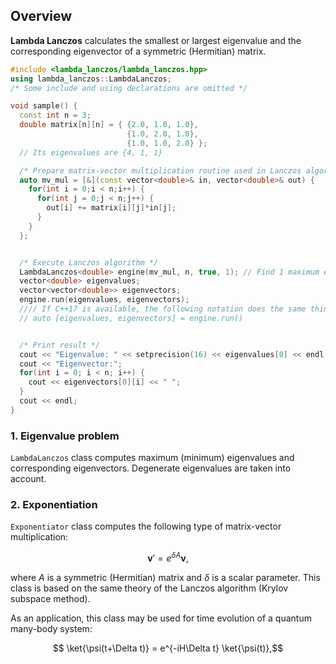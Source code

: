 

## Overview

**Lambda Lanczos** calculates the smallest or largest eigenvalue and
the corresponding eigenvector of a symmetric (Hermitian) matrix.


```c++
#include <lambda_lanczos/lambda_lanczos.hpp>
using lambda_lanczos::LambdaLanczos;
/* Some include and using declarations are omitted */

void sample() {
  const int n = 3;
  double matrix[n][n] = { {2.0, 1.0, 1.0},
                          {1.0, 2.0, 1.0},
                          {1.0, 1.0, 2.0} };
  // Its eigenvalues are {4, 1, 1}

  /* Prepare matrix-vector multiplication routine used in Lanczos algorithm */
  auto mv_mul = [&](const vector<double>& in, vector<double>& out) {
    for(int i = 0;i < n;i++) {
      for(int j = 0;j < n;j++) {
        out[i] += matrix[i][j]*in[j];
      }
    }
  };


  /* Execute Lanczos algorithm */
  LambdaLanczos<double> engine(mv_mul, n, true, 1); // Find 1 maximum eigenvalue
  vector<double> eigenvalues;
  vector<vector<double>> eigenvectors;
  engine.run(eigenvalues, eigenvectors);
  //// If C++17 is available, the following notation does the same thing:
  // auto [eigenvalues, eigenvectors] = engine.run()


  /* Print result */
  cout << "Eigenvalue: " << setprecision(16) << eigenvalues[0] << endl;
  cout << "Eigenvector:";
  for(int i = 0; i < n; i++) {
    cout << eigenvectors[0][i] << " ";
  }
  cout << endl;
}
```



### 1. Eigenvalue problem
`LambdaLanczos` class computes maximum (minimum) eigenvalues and
corresponding eigenvectors. Degenerate eigenvalues are taken into account.


### 2. Exponentiation
`Exponentiator` class computes the following type of matrix-vector multiplication:

$$\boldsymbol{v}'=e^{\delta A} \boldsymbol{v},$$

where $A$ is a symmetric (Hermitian) matrix and $\delta$ is a scalar parameter.
This class is based on the same theory of the Lanczos algorithm (Krylov subspace method).

As an application, this class may be used for
time evolution of a quantum many-body system:

$$ \ket{\psi(t+\Delta t)} = e^{-iH\Delta t} \ket{\psi(t)},$$
